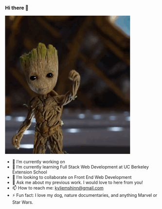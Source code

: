 ### Hi there 👋
![hello from Groot](./assets/groothello.gif)
<!--
**kyliemshinn/kyliemshinn** is a ✨ _special_ ✨ repository because its `README.md` (this file) appears on your GitHub profile.

Here are some ideas to get you started:
-->
- 🔭 I’m currently working on
- 🌱 I’m currently learning Full Stack Web Development at UC Berkeley Extension School
- 👯 I’m looking to collaborate on Front End Web Development
- 💬 Ask me about my previous work. I would love to here from you!
- 📫 How to reach me: kyliemshinn@gmail.com
- ⚡ Fun fact: I love my dog, nature documentaries, and anything Marvel or Star Wars.

